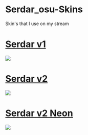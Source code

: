 # Serdar_osu-Skins
Skin's that I use on my stream

# [Serdar v1](https://drive.google.com/file/d/1k2CsnFXK1VKfgylgupCvlZakEZXDEJeV/view)
![](https://imgur.com/tfDSuh9)

# [Serdar v2](https://drive.google.com/file/d/1x1w-OND2egZiLpzSmmzEDIon_lP31taC/view)
![](https://imgur.com/iYq8uJi)

# [Serdar v2 Neon](https://drive.google.com/file/d/147oABT0H5iXs8vJoBNfxEd4zJL9Sab38/view)
![](https://imgur.com/sCael6t)
